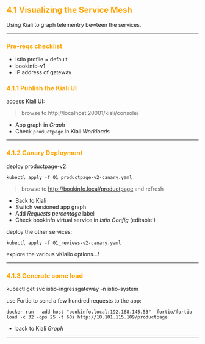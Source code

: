 ## <font color="orange"> 4.1 Visualizing the Service Mesh </font>
Using Kiali to graph telementry bewteen the services.

---

### <font color="orange"> Pre-reqs checklist </font>
* istio profile = default
* bookinfo-v1
* IP address of gateway

### <font color="orange"> 4.1.1 Publish the Kiali UI </font>
access Kiali UI:

> browse to http://localhost:20001/kiali/console/

- App graph in _Graph_
- Check `productpage` in Kiali _Workloads_

---

### <font color="orange"> 4.1.2 Canary Deployment </font>
deploy productpage-v2:
```
kubectl apply -f 01_productpage-v2-canary.yaml
```
> browse to http://bookinfo.local/productpage and refresh 

- Back to Kiali
- Switch versioned app graph
- Add _Requests percentage_ label
- Check bookinfo virtual service in _Istio Config_ (editable!)

deploy the other services:
```
kubectl apply -f 01_reviews-v2-canary.yaml
```
explore the various vKialio options...!

---

### <font color="orange"> 4.1.3 Generate some load </font>

kubectl get svc istio-ingressgateway -n istio-system

use Fortio to send a few hundred requests to the app:
```
docker run --add-host "bookinfo.local:192.168.145.53"  fortio/fortio load -c 32 -qps 25 -t 60s http://10.101.115.109/productpage
```
- back to Kiali _Graph_
---